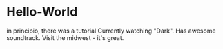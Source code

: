 # Hello-World
in principio, there was a tutorial
Currently watching "Dark". Has awesome soundtrack. Visit the midwest - it's great.
